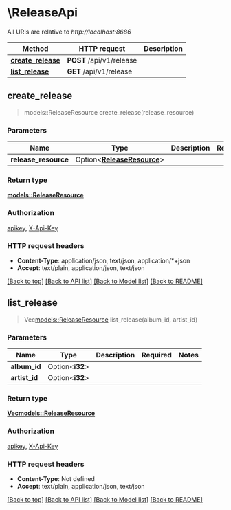 # \ReleaseApi

All URIs are relative to *http://localhost:8686*

Method | HTTP request | Description
------------- | ------------- | -------------
[**create_release**](ReleaseApi.md#create_release) | **POST** /api/v1/release | 
[**list_release**](ReleaseApi.md#list_release) | **GET** /api/v1/release | 



## create_release

> models::ReleaseResource create_release(release_resource)


### Parameters


Name | Type | Description  | Required | Notes
------------- | ------------- | ------------- | ------------- | -------------
**release_resource** | Option<[**ReleaseResource**](ReleaseResource.md)> |  |  |

### Return type

[**models::ReleaseResource**](ReleaseResource.md)

### Authorization

[apikey](../README.md#apikey), [X-Api-Key](../README.md#X-Api-Key)

### HTTP request headers

- **Content-Type**: application/json, text/json, application/*+json
- **Accept**: text/plain, application/json, text/json

[[Back to top]](#) [[Back to API list]](../README.md#documentation-for-api-endpoints) [[Back to Model list]](../README.md#documentation-for-models) [[Back to README]](../README.md)


## list_release

> Vec<models::ReleaseResource> list_release(album_id, artist_id)


### Parameters


Name | Type | Description  | Required | Notes
------------- | ------------- | ------------- | ------------- | -------------
**album_id** | Option<**i32**> |  |  |
**artist_id** | Option<**i32**> |  |  |

### Return type

[**Vec<models::ReleaseResource>**](ReleaseResource.md)

### Authorization

[apikey](../README.md#apikey), [X-Api-Key](../README.md#X-Api-Key)

### HTTP request headers

- **Content-Type**: Not defined
- **Accept**: text/plain, application/json, text/json

[[Back to top]](#) [[Back to API list]](../README.md#documentation-for-api-endpoints) [[Back to Model list]](../README.md#documentation-for-models) [[Back to README]](../README.md)

